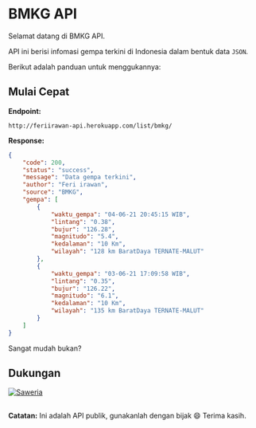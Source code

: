 # BMKG API
Selamat datang di BMKG API.

API ini berisi infomasi gempa terkini di Indonesia dalam bentuk data `JSON`.

Berikut adalah panduan untuk menggukannya:

## Mulai Cepat
__Endpoint:__
```
http://feriirawan-api.herokuapp.com/list/bmkg/
```

__Response:__
```json
{
    "code": 200,
    "status": "success",
    "message": "Data gempa terkini",
    "author": "Feri irawan",
    "source": "BMKG",
    "gempa": [
        {
            "waktu_gempa": "04-06-21 20:45:15 WIB",
            "lintang": "0.38",
            "bujur": "126.28",
            "magnitudo": "5.4",
            "kedalaman": "10 Km",
            "wilayah": "128 km BaratDaya TERNATE-MALUT"
        },
        {
            "waktu_gempa": "03-06-21 17:09:58 WIB",
            "lintang": "0.35",
            "bujur": "126.22",
            "magnitudo": "6.1",
            "kedalaman": "10 Km",
            "wilayah": "135 km BaratDaya TERNATE-MALUT"
        }
    ]
}
```

Sangat mudah bukan?

## Dukungan
[![Saweria](https://img.shields.io/badge/saweria-orange?style=for-the-badge)](https://saweria.co/feriirawans)
##

__Catatan:__
Ini adalah API publik, gunakanlah dengan bijak :smile:
Terima kasih.

